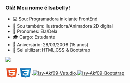 ### Olá! Meu nome é Isabelly! 

- 💻 Sou: Programadora iniciante FrontEnd
- 🎨 Sou também: Ilustradora/Animadora 2D digital
- 🎀 Pronomes: Ela/Dela
- 🎓 Cargo: Estudante
- 🍰 Aniversário: 28/03/2008 (15 anos)
- 🌷 Sei ultilizar: HTML,CSS & Bootstrap

<div>
  <a href="https://github.com/Isy-Akf09">
 <img height="180em" src="https://github-readme-stats.vercel.app/api?username=Isy-Akf09&show_icons=true&theme=date_night&include_all_commits=true&count_private=true" />
</div>

<div style="display: inline_block"><br>
  <img align="center" alt="Isy-Akf09-HTML" height="30" width="40" src="https://raw.githubusercontent.com/devicons/devicon/master/icons/html5/html5-original.svg">
  <img align="center" alt="Isy-Akf09CSS" height="30" width="40" src="https://raw.githubusercontent.com/devicons/devicon/master/icons/css3/css3-original.svg">
  <img align="center" alt="Isy-Akf09-Vstudio" height="30" width="40" src="https://raw.githubusercontent.com/devicons/devicon/master/icons/vstudio/vstudio-original.svg">
  <img align="center" alt="Isy-Akf09-Bootstrap" height="30" width="40" src="https://raw.githubusercontent.com/devicons/devicon/master/icons/bootstrap3/bootstrap3-original.svg">
</div>
  
